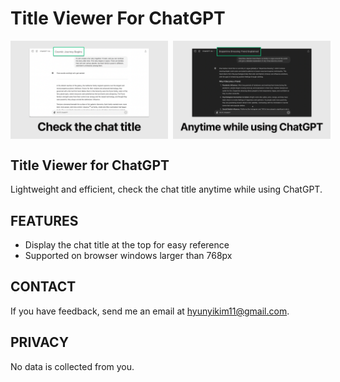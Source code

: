 # Title Viewer For ChatGPT

<div style="width: 100%; display: flex; gap: 8px; margin-bottom: 16px;">
  <img src="./images/title-for-chat-gpt-screenshot1.png" alt="Screenshot of the extension" width="50%">
  <img src="./images/title-for-chat-gpt-screenshot2.png" alt="Screenshot of the extension" width="50%">
</div>

## Title Viewer for ChatGPT

Lightweight and efficient, check the chat title anytime while using ChatGPT.

## FEATURES

- Display the chat title at the top for easy reference
- Supported on browser windows larger than 768px

## CONTACT

If you have feedback, send me an email at hyunyikim11@gmail.com.

## PRIVACY

No data is collected from you.
